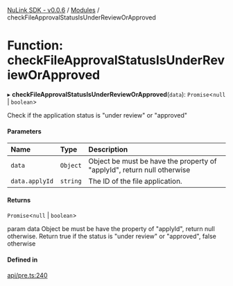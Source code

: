 [NuLink SDK - v0.0.6](../README.md) / [Modules](../modules.md) / checkFileApprovalStatusIsUnderReviewOrApproved

# Function: checkFileApprovalStatusIsUnderReviewOrApproved

▸ **checkFileApprovalStatusIsUnderReviewOrApproved**(`data`): `Promise`<``null`` \| `boolean`\>

Check if the application status is "under review" or "approved"

#### Parameters

| Name | Type | Description |
| :------ | :------ | :------ |
| `data` | `Object` | Object be must be have the property of "applyId", return null otherwise |
| `data.applyId` | `string` | The ID of the file application. |

#### Returns

`Promise`<``null`` \| `boolean`\>

param data Object be must be have the property of "applyId",  return null otherwise.
          Return true if the status is "under review" or "approved", false otherwise

#### Defined in

[api/pre.ts:240](https://github.com/NuLink-network/nulink-sdk/blob/dec95fc/src/api/pre.ts#L240)
